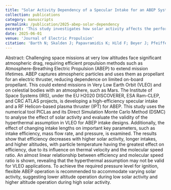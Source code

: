 ```yaml
---
title: "Solar Activity Dependency of a Specular Intake for an ABEP System"
collection: publications
category: manuscripts
permalink: /publication/2025-abep-solar-dependency
excerpt: 'This study investigates how solar activity affects the performance of a specular intake for ABEP in VLEO, using DSMC simulations to assess efficiency, pressure, and the validity of the hyperthermal assumption.'
date: 2025-06-01
venue: 'Journal of Electric Propulsion'
citation: 'Barth N; Skalden J; Papavramidis K; Hild F; Beyer J; Pfeiffer M; Tietz R; Herdrich G. Solar Activity Dependency of a Specular Intake for an ABEP System. '
---
```


Abstract: 
 Challenging space missions at very low altitudes face significant atmospheric drag, requiring efficient propulsion methods such as Atmosphere-Breathing Electric Propulsion (ABEP) to extend mission lifetimes. ABEP captures atmospheric particles and uses them as propellant for an electric thruster, reducing dependence on limited on-board propellant. This could extend missions in Very Low Earth Orbit (VLEO) and on celestial bodies with an atmosphere, such as Mars. The Institute of Space Systems (IRS), under the EU H2020 DISCOVERER, ESA Ram-CLEP, and CRC ATLAS projects, is developing a high-efficiency specular intake and a RF Helicon-based plasma thruster (IPT) for ABEP. This study uses the numerical tool PICLas and its Direct Simulation Monte Carlo Method (DSMC) to analyse the effect of solar activity and evaluate the validity of the hyperthermal assumption in VLEO for ABEP intake designs. Additionally, the effect of changing intake lengths on important key parameters, such as intake efficiency, mass flow rate, and pressure, is examined. The results show that efficiency decreases with higher solar activity, longer intakes, and higher altitudes, with particle temperature having the greatest effect on efficiency, due to its influence on thermal velocity and the molecular speed ratio. An almost linear relationship between efficiency and molecular speed ratio is shown, revealing that the hyperthermal assumption may not be valid for VLEO applications. To achieve the required pressure level for ignition, flexible ABEP operation is recommended to accommodate varying solar activity, suggesting lower altitude operation during low solar activity and higher altitude operation during high solar activity.
 